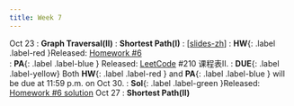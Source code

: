 ```yaml
---
title: Week 7
---
```


Oct 23
: **Graph Traversal(II)**
: **Shortest Path(I)**
  :  \[[slides-zh](https://basics.sjtu.edu.cn/~yangqizhe/pdf/algo2023w/slides/AlgoLec7-handout-zh.pdf)\]
:  **HW**{: .label .label-red }Released: [Homework #6](https://basics.sjtu.edu.cn/~yangqizhe/pdf/algo2023w/homework/Algo-hw6.pdf)  
: **PA**{: .label .label-blue } Released: [LeetCode](https://leetcode.cn/problems/course-schedule-ii/) #210 课程表II.
: **DUE**{: .label .label-yellow} Both **HW**{: .label .label-red } and  **PA**{: .label .label-blue } will be due at 11:59 p.m. on Oct 30. 
: **Sol**{: .label .label-green }Released: [Homework #6 solution](https://basics.sjtu.edu.cn/~yangqizhe/pdf/algo2023w/homework/Algo-hw6sol.pdf)
Oct 27
: **Shortest Path(II)**



  


